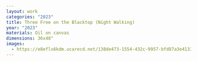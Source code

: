 ```yaml
---
layout: work
categories: "2023"
title: Three Free on the Blacktop (Night Walking)
year: "2023"
materials: Oil on canvas
dimensions: 36x48"
images:
  - https://e8eflx6kdm.ucarecd.net/138de473-1554-432c-9957-bfd87a3e4133/-/resize/2400/-/quality/lightest/-/format/auto/
---
```

